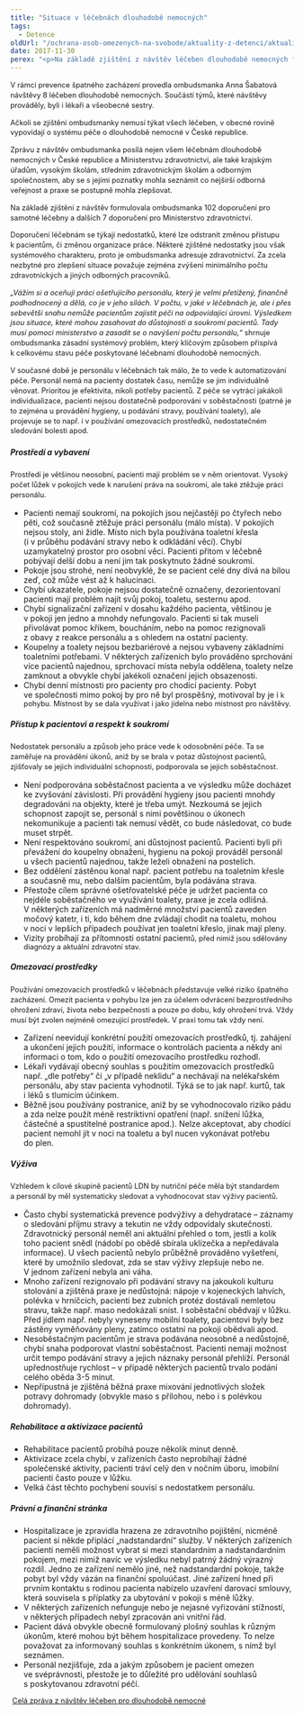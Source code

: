 ```yaml
---
title: "Situace v léčebnách dlouhodobě nemocných"
tags:
  - Detence
oldUrl: "/ochrana-osob-omezenych-na-svobode/aktuality-z-detenci/aktuality-z-detenci-2017/situace-v-lecebnach-dlouhodobe-nemocnych-1/"
date: 2017-11-30
perex: "<p>Na základě zjištění z návštěv léčeben dlouhodobě nemocných formulovala ombudsmanka doporučení, která je třeba začít urychleně realizovat, aby se péče o pacienty zlepšila. Zejména v důsledku nedostatečného personálního zajištění může docházet k zásahům do důstojnosti a soukromí pacientů.</p>"
---
```


<!-- imported from the old website -->

<p style="line-height: 17.92px; font-size: 12.8px;">V rámci prevence špatného zacházení provedla ombudsmanka Anna Šabatová návštěvy 8 léčeben dlouhodobě nemocných. Součástí týmů, které návštěvy prováděly, byli i lékaři a všeobecné sestry.</p><p style="line-height: 17.92px; font-size: 12.8px;">Ačkoli se zjištění ombudsmanky nemusí týkat všech léčeben, v obecné rovině vypovídají o systému péče o dlouhodobě nemocné v České republice.</p><p style="line-height: 17.92px; font-size: 12.8px;">Zprávu z návštěv ombudsmanka posílá nejen všem léčebnám dlouhodobě nemocných v České republice a Ministerstvu zdravotnictví, ale také krajským úřadům, vysokým školám, středním zdravotnickým školám a odborným společnostem, aby se s jejími poznatky mohla seznámit co nejširší odborná veřejnost a praxe se postupně mohla zlepšovat.</p><p style="line-height: 17.92px; font-size: 12.8px;">Na základě zjištění z návštěv formulovala ombudsmanka 102 doporučení pro samotné léčebny a dalších 7 doporučení pro Ministerstvo zdravotnictví.</p><p style="line-height: 17.92px; font-size: 12.8px;">Doporučení léčebnám se týkají nedostatků, které lze odstranit změnou přístupu k pacientům, či změnou organizace práce. Některé zjištěné nedostatky jsou však systémového charakteru, proto je ombudsmanka adresuje zdravotnictví. Za zcela nezbytné pro zlepšení situace považuje zejména zvýšení minimálního počtu zdravotnických a jiných odborných pracovníků.</p><p style="line-height: 17.92px; font-size: 12.8px;"><i>„Vážím si a oceňuji práci ošetřujícího personálu, který je velmi přetížený, finančně podhodnocený a dělá, co je v jeho silách. V počtu, v jaké v léčebnách je, ale i přes sebevětší snahu nemůže pacientům zajistit péči na odpovídající úrovni. Výsledkem jsou situace, které mohou zasahovat do důstojnosti a soukromí pacientů. Tady musí pomoci ministerstvo a zasadit se o navýšení počtu personálu,“ </i>shrnuje ombudsmanka zásadní systémový problém, který klíčovým způsobem přispívá k celkovému stavu péče poskytované léčebnami dlouhodobě nemocných.</p><p style="line-height: 17.92px; font-size: 12.8px;">V současné době je personálu v léčebnách tak málo, že to vede k automatizování péče. Personál nemá na pacienty dostatek času, nemůže se jim individuálně věnovat. Prioritou je efektivita, nikoli potřeby pacientů. Z péče se vytrácí jakákoli individualizace, pacienti nejsou dostatečně podporováni v soběstačnosti (patrné je to zejména u provádění hygieny, u podávání stravy, používání toalety), ale projevuje se to např. i v používání omezovacích prostředků, nedostatečném sledování bolesti apod.</p><h5>Prostředí a vybavení</h5><p style="line-height: 17.92px; font-size: 12.8px;">Prostředí je většinou neosobní, pacienti mají problém se v něm orientovat. Vysoký počet lůžek v pokojích vede k narušení práva na soukromí, ale také ztěžuje práci personálu.</p><ul><li>Pacienti nemají soukromí, na pokojích jsou nejčastěji po čtyřech nebo pěti, což současně ztěžuje práci personálu (málo místa). V pokojích nejsou stoly, ani židle. Místo nich byla používána toaletní křesla (i v průběhu podávání stravy nebo k odkládání věcí). Chybí uzamykatelný prostor pro osobní věci. Pacienti přitom v léčebně pobývají delší dobu a není jim tak poskytnuto žádné soukromí.</li><li>Pokoje jsou strohé, není neobvyklé, že se pacient celé dny dívá na bílou zeď, což může vést až k halucinaci.</li><li>Chybí ukazatele, pokoje nejsou dostatečně označeny, dezorientovaní pacienti mají problém najít svůj pokoj, toaletu, sesternu apod.</li><li>Chybí signalizační zařízení v dosahu každého pacienta, většinou je v pokoji jen jedno a mnohdy nefungovalo. Pacienti si tak museli přivolávat pomoc křikem, boucháním, nebo na pomoc rezignovali z obavy z reakce personálu a s ohledem na ostatní pacienty.</li><li>Koupelny a toalety nejsou bezbariérové a nejsou vybaveny základními toaletními potřebami. V některých zařízeních bylo prováděno sprchování více pacientů najednou, sprchovací místa nebyla oddělena, toalety nelze zamknout a obvykle chybí jakékoli označení jejich obsazenosti.</li><li>Chybí denní místnosti pro pacienty pro chodící pacienty. Pobyt ve společnosti mimo pokoj by pro ně byl prospěšný, motivoval by je i <span style="background-color: initial; font-size: 12.8px;">k pohybu. Místnost by se dala využívat i jako jídelna nebo místnost pro návštěvy.</span></li></ul><h5>Přístup k pacientovi a respekt k soukromí</h5><p style="line-height: 17.92px; font-size: 12.8px;">Nedostatek personálu a způsob jeho práce vede k odosobnění péče. Ta se zaměřuje na provádění úkonů, aniž by se brala v potaz důstojnost pacientů, zjišťovaly se jejich individuální schopnosti, podporovala se jejich soběstačnost.</p><ul><li>Není podporována soběstačnost pacienta a ve výsledku může docházet ke zvyšování závislosti. Při provádění hygieny jsou pacienti mnohdy degradováni na objekty, které je třeba umýt. Nezkoumá se jejich schopnost zapojit se, personál s nimi povětšinou o úkonech nekomunikuje a pacienti tak nemusí vědět, co bude následovat, co bude muset strpět.</li><li>Není respektováno soukromí, ani důstojnost pacientů. Pacienti byli při převážení do koupelny obnaženi, hygienu na pokoji prováděl personál u všech pacientů najednou, takže leželi obnaženi na postelích.</li><li>Bez oddělení zástěnou konal např. pacient potřebu na toaletním křesle a současně mu, nebo dalším pacientům, byla podávána strava.</li><li>Přestože cílem správné ošetřovatelské péče je udržet pacienta co nejdéle soběstačného ve využívání toalety, praxe je zcela odlišná. V některých zařízeních má nadměrné množství pacientů zaveden močový katetr, i ti, kdo během dne zvládají chodit na toaletu, mohou v noci v lepších případech používat jen toaletní křeslo, jinak mají pleny.</li><li>Vizity probíhají za přítomnosti ostatní pacien<span style="background-color: initial; font-size: 12.8px;">tů, před nimiž jsou sdělovány diagnózy a aktuální zdravotní stav.</span></li></ul><h5>Omezovací prostředky</h5><p style="line-height: 17.92px; font-size: 12.8px;">Používání omezovacích prostředků v léčebnách představuje velké riziko špatného zacházení. Omezit pacienta v pohybu lze jen za účelem odvrácení bezprostředního ohrožení zdraví, života nebo bezpečnosti a pouze po dobu, kdy ohrožení trvá. Vždy musí být zvolen nejméně omezující prostředek. V praxi tomu tak vždy není.</p><ul><li>Zařízení neevidují konkrétní použití omezovacích prostředků, tj. zahájení a ukončení jejich použití, informace o kontrolách pacienta a někdy ani informaci o tom, kdo o použití omezovacího prostředku rozhodl.</li><li>Lékaři vydávají obecný souhlas s použitím omezovacích prostředků např. „dle potřeby“ či „v případě neklidu“ a nechávají na nelékařském personálu, aby stav pacienta vyhodnotil. Týká se to jak např. kurtů, tak i léků s tlumicím účinkem.</li><li>Běžně jsou používány postranice, aniž by se vyhodnocovalo riziko pádu a zda nelze použít méně restriktivní opatření (např. snížení lůžka, částečné a spustitelné postranice apod.). Nelze akceptovat, aby chodící pacient nemohl jít v noci na toaletu a byl nucen vykonávat potřebu do plen.</li></ul><h5>Výživa</h5><p style="line-height: 17.92px; font-size: 12.8px;">Vzhledem k cílové skupině pacientů LDN by nutriční péče měla být standardem a personál by měl systematicky sledovat a vyhodnocovat stav výživy pacientů.</p><ul><li>Často chybí systematická prevence podvýživy a dehydratace – záznamy o sledování příjmu stravy a tekutin ne vždy odpovídaly skutečnosti. Zdravotnický personál neměl ani aktuální přehled o tom, jestli a kolik toho pacient snědl (nádobí po obědě sbírala uklízečka a nepředávala informace). U všech pacientů nebylo průběžně prováděno vyšetření, které by umožnilo sledovat, zda se stav výživy zlepšuje nebo ne. V jednom zařízení nebyla ani váha.</li><li>Mnoho zařízení rezignovalo při podávání stravy na jakoukoli kulturu stolování a zjištěná praxe je nedůstojná: nápoje v kojeneckých lahvích, polévka v hrníčcích, pacienti bez zubních protéz dostávali nemletou stravu, takže např. maso nedokázali sníst. I soběstační obědvají v lůžku. Před jídlem např. nebyly vyneseny mobilní toalety, pacientovi byly bez zástěny vyměňovány pleny, zatímco ostatní na pokoji obědvali apod.</li><li>Nesoběstačným pacientům je strava podávána neosobně a nedůstojně, chybí snaha podporovat vlastní soběstačnost. Pacienti nemají možnost určit tempo podávání stravy a jejich náznaky personál přehlíží. Personál upřednostňuje rychlost – v případě některých pacientů trvalo podání celého oběda 3-5 minut.</li><li>Nepřípustná je zjištěná běžná praxe mixování jednotlivých složek potravy dohromady (obvykle maso s přílohou, nebo i s polévkou dohromady).</li></ul><h5>Rehabilitace a aktivizace pacientů</h5><ul><li>Rehabilitace pacientů probíhá pouze několik minut denně.</li><li>Aktivizace zcela chybí, v zařízeních často neprobíhají žádné společenské aktivity, pacienti tráví celý den v nočním úboru, imobilní pacienti často pouze v lůžku.</li><li>Velká část těchto pochybení souvisí s nedostatkem personálu.</li></ul><h5>Právní a finanční stránka</h5><ul><li>Hospitalizace je zpravidla hrazena ze zdravotního pojištění, nicméně pacient si někde připlácí „nadstandardní“ služby. V některých zařízeních pacienti neměli možnost vybrat si mezi standardním a nadstandardním pokojem, mezi nimiž navíc ve výsledku nebyl patrný žádný výrazný rozdíl. Jedno ze zařízení nemělo jiné, než nadstandardní pokoje, takže pobyt byl vždy vázán na finanční spoluúčast. Jiné zařízení hned při prvním kontaktu s rodinou pacienta nabízelo uzavření darovací smlouvy, která souvisela s příplatky za ubytování v pokoji s méně lůžky.</li><li>V některých zařízeních nefunguje nebo je nejasné vyřizování stížností, v některých případech nebyl zpracován ani vnitřní řád.</li><li>Pacient dává obvykle obecně formulovaný plošný souhlas k různým úkonům, které mohou být během hospitalizace provedeny. To nelze považovat za informovaný souhlas s konkrétním úkonem, s nímž byl seznámen.</li><li>Personál nezjišťuje, zda a jakým způsobem je pacient omezen ve svéprávnosti, přestože je to důležité pro udělování souhlasů s poskytovanou zdravotní péčí.</li></ul><span style="font-size: 12.8px;"> <a href="https://www.ochrance.cz/fileadmin/user_upload/ESO/LDN_souhrnna_zprava_2017_web.pdf" target="_blank">Celá zpráva z návštěv léčeben pro dlouhodobě nemocné</a></span>
